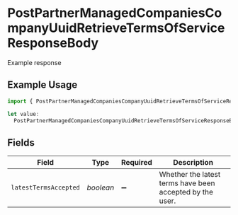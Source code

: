 # PostPartnerManagedCompaniesCompanyUuidRetrieveTermsOfServiceResponseBody

Example response

## Example Usage

```typescript
import { PostPartnerManagedCompaniesCompanyUuidRetrieveTermsOfServiceResponseBody } from "@gusto/embedded-api/models/operations";

let value:
  PostPartnerManagedCompaniesCompanyUuidRetrieveTermsOfServiceResponseBody = {};
```

## Fields

| Field                                                    | Type                                                     | Required                                                 | Description                                              |
| -------------------------------------------------------- | -------------------------------------------------------- | -------------------------------------------------------- | -------------------------------------------------------- |
| `latestTermsAccepted`                                    | *boolean*                                                | :heavy_minus_sign:                                       | Whether the latest terms have been accepted by the user. |